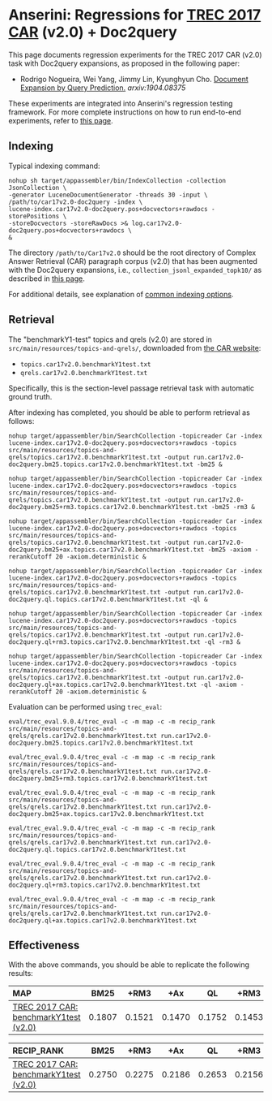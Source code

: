 # Anserini: Regressions for [TREC 2017 CAR](http://trec-car.cs.unh.edu/) (v2.0) + Doc2query

This page documents regression experiments for the TREC 2017 CAR (v2.0) task with Doc2query expansions, as proposed in the following paper:

+ Rodrigo Nogueira, Wei Yang, Jimmy Lin, Kyunghyun Cho. [Document Expansion by Query Prediction.](https://arxiv.org/abs/1904.08375) _arxiv:1904.08375_

These experiments are integrated into Anserini's regression testing framework.
For more complete instructions on how to run end-to-end experiments, refer to [this page](experiments-doc2query.md).

## Indexing

Typical indexing command:

```
nohup sh target/appassembler/bin/IndexCollection -collection JsonCollection \
-generator LuceneDocumentGenerator -threads 30 -input \
/path/to/car17v2.0-doc2query -index \
lucene-index.car17v2.0-doc2query.pos+docvectors+rawdocs -storePositions \
-storeDocvectors -storeRawDocs >& log.car17v2.0-doc2query.pos+docvectors+rawdocs \
&
```

The directory `/path/to/Car17v2.0` should be the root directory of Complex Answer Retrieval (CAR) paragraph corpus (v2.0) that has been augmented with the Doc2query expansions, i.e., `collection_jsonl_expanded_topk10/` as described in [this page](experiments-msmarco-passage.md).

For additional details, see explanation of [common indexing options](common-indexing-options.md).

## Retrieval

The "benchmarkY1-test" topics and qrels (v2.0) are stored in `src/main/resources/topics-and-qrels/`, downloaded from [the CAR website](http://trec-car.cs.unh.edu/datareleases/):

+ `topics.car17v2.0.benchmarkY1test.txt`
+ `qrels.car17v2.0.benchmarkY1test.txt`

Specifically, this is the section-level passage retrieval task with automatic ground truth.

After indexing has completed, you should be able to perform retrieval as follows:

```
nohup target/appassembler/bin/SearchCollection -topicreader Car -index lucene-index.car17v2.0-doc2query.pos+docvectors+rawdocs -topics src/main/resources/topics-and-qrels/topics.car17v2.0.benchmarkY1test.txt -output run.car17v2.0-doc2query.bm25.topics.car17v2.0.benchmarkY1test.txt -bm25 &

nohup target/appassembler/bin/SearchCollection -topicreader Car -index lucene-index.car17v2.0-doc2query.pos+docvectors+rawdocs -topics src/main/resources/topics-and-qrels/topics.car17v2.0.benchmarkY1test.txt -output run.car17v2.0-doc2query.bm25+rm3.topics.car17v2.0.benchmarkY1test.txt -bm25 -rm3 &

nohup target/appassembler/bin/SearchCollection -topicreader Car -index lucene-index.car17v2.0-doc2query.pos+docvectors+rawdocs -topics src/main/resources/topics-and-qrels/topics.car17v2.0.benchmarkY1test.txt -output run.car17v2.0-doc2query.bm25+ax.topics.car17v2.0.benchmarkY1test.txt -bm25 -axiom -rerankCutoff 20 -axiom.deterministic &

nohup target/appassembler/bin/SearchCollection -topicreader Car -index lucene-index.car17v2.0-doc2query.pos+docvectors+rawdocs -topics src/main/resources/topics-and-qrels/topics.car17v2.0.benchmarkY1test.txt -output run.car17v2.0-doc2query.ql.topics.car17v2.0.benchmarkY1test.txt -ql &

nohup target/appassembler/bin/SearchCollection -topicreader Car -index lucene-index.car17v2.0-doc2query.pos+docvectors+rawdocs -topics src/main/resources/topics-and-qrels/topics.car17v2.0.benchmarkY1test.txt -output run.car17v2.0-doc2query.ql+rm3.topics.car17v2.0.benchmarkY1test.txt -ql -rm3 &

nohup target/appassembler/bin/SearchCollection -topicreader Car -index lucene-index.car17v2.0-doc2query.pos+docvectors+rawdocs -topics src/main/resources/topics-and-qrels/topics.car17v2.0.benchmarkY1test.txt -output run.car17v2.0-doc2query.ql+ax.topics.car17v2.0.benchmarkY1test.txt -ql -axiom -rerankCutoff 20 -axiom.deterministic &

```

Evaluation can be performed using `trec_eval`:

```
eval/trec_eval.9.0.4/trec_eval -c -m map -c -m recip_rank src/main/resources/topics-and-qrels/qrels.car17v2.0.benchmarkY1test.txt run.car17v2.0-doc2query.bm25.topics.car17v2.0.benchmarkY1test.txt

eval/trec_eval.9.0.4/trec_eval -c -m map -c -m recip_rank src/main/resources/topics-and-qrels/qrels.car17v2.0.benchmarkY1test.txt run.car17v2.0-doc2query.bm25+rm3.topics.car17v2.0.benchmarkY1test.txt

eval/trec_eval.9.0.4/trec_eval -c -m map -c -m recip_rank src/main/resources/topics-and-qrels/qrels.car17v2.0.benchmarkY1test.txt run.car17v2.0-doc2query.bm25+ax.topics.car17v2.0.benchmarkY1test.txt

eval/trec_eval.9.0.4/trec_eval -c -m map -c -m recip_rank src/main/resources/topics-and-qrels/qrels.car17v2.0.benchmarkY1test.txt run.car17v2.0-doc2query.ql.topics.car17v2.0.benchmarkY1test.txt

eval/trec_eval.9.0.4/trec_eval -c -m map -c -m recip_rank src/main/resources/topics-and-qrels/qrels.car17v2.0.benchmarkY1test.txt run.car17v2.0-doc2query.ql+rm3.topics.car17v2.0.benchmarkY1test.txt

eval/trec_eval.9.0.4/trec_eval -c -m map -c -m recip_rank src/main/resources/topics-and-qrels/qrels.car17v2.0.benchmarkY1test.txt run.car17v2.0-doc2query.ql+ax.topics.car17v2.0.benchmarkY1test.txt

```

## Effectiveness

With the above commands, you should be able to replicate the following results:

MAP                                     | BM25      | +RM3      | +Ax       | QL        | +RM3      | +Ax       |
:---------------------------------------|-----------|-----------|-----------|-----------|-----------|-----------|
[TREC 2017 CAR: benchmarkY1test (v2.0)](http://trec-car.cs.unh.edu/datareleases/)| 0.1807    | 0.1521    | 0.1470    | 0.1752    | 0.1453    | 0.1339    |


RECIP_RANK                              | BM25      | +RM3      | +Ax       | QL        | +RM3      | +Ax       |
:---------------------------------------|-----------|-----------|-----------|-----------|-----------|-----------|
[TREC 2017 CAR: benchmarkY1test (v2.0)](http://trec-car.cs.unh.edu/datareleases/)| 0.2750    | 0.2275    | 0.2186    | 0.2653    | 0.2156    | 0.1981    |


